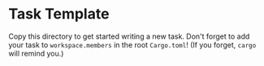 # Task Template

Copy this directory to get started writing a new task. Don't forget to add your
task to `workspace.members` in the root `Cargo.toml`! (If you forget, `cargo`
will remind you.)